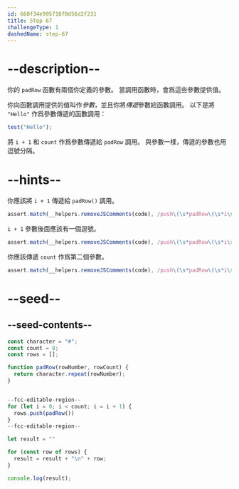```yaml
---
id: 660f34e99571070d56d2f231
title: Step 67
challengeType: 1
dashedName: step-67
---
```


# --description--

你的 `padRow` 函數有兩個你定義的參數。 當調用函數時，會爲這些參數提供值。

你向函數調用提供的值叫作<dfn>參數</dfn>，並且你將<dfn>傳遞</dfn>參數給函數調用。 以下是將 `"Hello"` 作爲參數傳遞的函數調用：

```js
test("Hello");
```

將 `i + 1` 和 `count` 作爲參數傳遞給 `padRow` 調用。 與參數一樣，傳遞的參數也用逗號分隔。

# --hints--

你應該將 `i + 1` 傳遞給 `padRow()` 調用。

```js
assert.match(__helpers.removeJSComments(code), /push\(\s*padRow\(\s*i\s*\+\s*1/);
```

`i + 1` 參數後面應該有一個逗號。

```js
assert.match(__helpers.removeJSComments(code), /push\(\s*padRow\(\s*i\s*\+\s*1\s*,\s*/);
```

你應該傳遞 `count` 作爲第二個參數。

```js
assert.match(__helpers.removeJSComments(code), /push\(\s*padRow\(\s*i\s*\+\s*1\s*,\s*count\s*\)\s*\)/);
```

# --seed--

## --seed-contents--

```js
const character = "#";
const count = 8;
const rows = [];

function padRow(rowNumber, rowCount) {
  return character.repeat(rowNumber);
}


--fcc-editable-region--
for (let i = 0; i < count; i = i + 1) {
  rows.push(padRow())
}
--fcc-editable-region--

let result = ""

for (const row of rows) {
  result = result + "\n" + row;
}

console.log(result);
```
